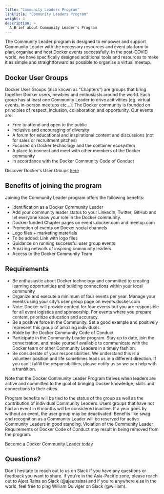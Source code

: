 ```yaml
---
title: "Community Leaders Program"
linkTitle: "Community Leaders Program"
weight: 4
description: >
  A Brief about Community Leader's Program
---
```





The Community Leader program is designed to empower and support Community Leader with the necessary resources and event platform to plan, organise and host Docker events successfully. In the post-COVID world, we have specifically designed additional tools and resources to make it as simple and straightforward as possible to organise a virtual meetup. 

## Docker User Groups
Docker User Groups  (also known as "Chapters") are groups that bring together Docker users, newbies and enthusiasts around the world. Each group has at least one Community Leader to drive acitivitites (eg. virtual events, in-person meetups etc...). The Docker community is founded on principles of respect, inclusion, collaboration and opportunity. Our events are:

* Free to attend and open to the public
* Inclusive and encouraging of diversity
* A forum for educational and inspirational content and discussions (not for sales or recruitment pitches)
* Focused on Docker technology and the container ecosystem 
* A place to connect and meet with other members of the Docker community
* In accordance with the Docker Community Code of Conduct

Discover Docker's User Groups [here](https://events.docker.com/chapters/)

## Benefits of joining the program

Joining the Community Leader program offers the following benefits: 

* Identification as a Docker Community Leader
* Add your community leader status to your LinkedIn, Twitter, GitHub and let everyone know your role in the Docker community.
* Docker-funded Chapter pages on events.docker.com and meetup.com
* Promotion of events on Docker social channels
* Logo files + marketing materials
* To be added: Link with logo files
* Guidance on running successful user group events
* Amazing network of inspiring community leaders
* Access to the Docker Community Team

## Requirements 

* Be enthusiastic about Docker technology and committed to creating learning opportunities and building connections within your local community
* Organize and execute a minimum of four events per year. Manage your events using your city’s user group page on events.docker.com
* Note: Docker will provide content for four events but you are responsible for all event logistics and sponsorship. For events where you prepare content, prioritize education and accuracy. 
* Be a positive force in the Community. Set a good example and positively represent this group of amazing individuals.
* Abide by the Docker Community Code of Conduct
* Participate in the Community Leader program. Stay up to date, join the conversation, and make yourself available to communicate with the Docker team or other Community Leaders in a timely fashion.
* Be considerate of your responsibilities. We understand this is a volunteer position and life sometimes leads us in a different direction. If you can’t fulfill the responsibilities, please notify us so we can help with a transition. 

Note that the Docker Community Leader Program thrives when leaders are active and committed to the goal of bringing Docker knowledge, skills and connections to their cities. 

Program benefits will be tied to the status of the group as well as the contribution of individual Community Leaders. Users groups that have not had an event in 6 months will be considered inactive. If a year goes by without an event, the user group may be deactivated. Benefits like swag and recognition as a Community Leader will be reserved for active Community Leaders in good standing. Violation of the Community Leader Requirements or Docker Code of Conduct may result in being removed from the program.


<a href="https://docs.google.com/forms/u/3/d/1Ct4hGIvKfwMHDYtAYkvF8tjwfa-d2ic8pfCrHFOwWTU/edit" class="btn btn-primary btn-success"><span class="align-middle">Become a Docker Community Leader today</span></a>

## Questions?

Don't hesitate to reach out to us on Slack if you have any questions or feedback you want to share. If you're in the Asia-Pacific zone, please reach out to Ajeet Raina on Slack (@ajeetraina) and if you're anywhere else in the world, feel free to ping William Quiviger on Slack (@william). 




